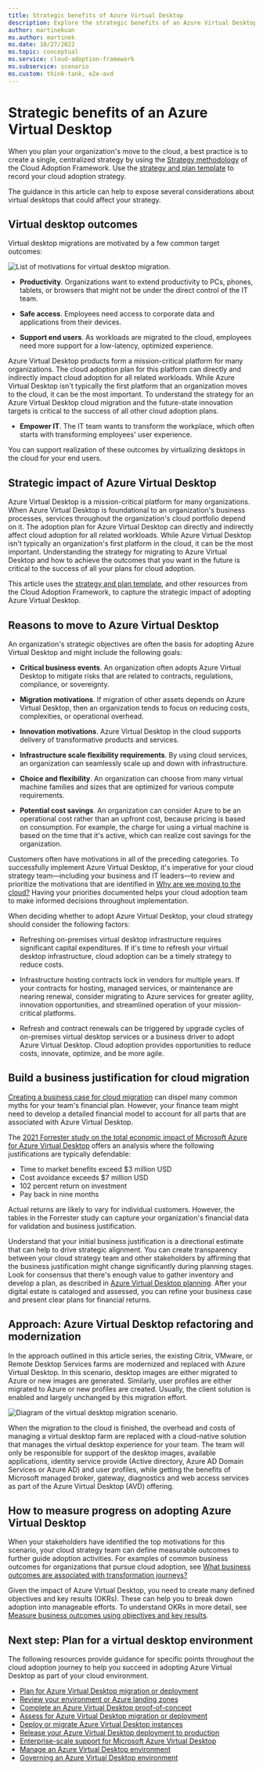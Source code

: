 ```yaml
---
title: Strategic benefits of Azure Virtual Desktop
description: Explore the strategic benefits of an Azure Virtual Desktop environment.
author: martinekuan
ms.author: martinek
ms.date: 10/27/2022
ms.topic: conceptual
ms.service: cloud-adoption-framework
ms.subservice: scenario
ms.custom: think-tank, e2e-avd
---
```


# Strategic benefits of an Azure Virtual Desktop

When you plan your organization's move to the cloud, a best practice is to create a single, centralized strategy by using the [Strategy methodology](../../strategy/index.md) of the Cloud Adoption Framework. Use the [strategy and plan template](https://raw.githubusercontent.com/microsoft/CloudAdoptionFramework/master/plan/cloud-adoption-framework-strategy-and-plan-template.docx) to record your cloud adoption strategy.

The guidance in this article can help to expose several considerations about virtual desktops that could affect your strategy.

## Virtual desktop outcomes

Virtual desktop migrations are motivated by a few common target outcomes:

![List of motivations for virtual desktop migration.](../../_images/migrate/wvd/motivations.png)

- **Productivity**. Organizations want to extend productivity to PCs, phones, tablets, or browsers that might not be under the direct control of the IT team.

- **Safe access**. Employees need access to corporate data and applications from their devices.

- **Support end users**. As workloads are migrated to the cloud, employees need more support for a low-latency, optimized experience.

Azure Virtual Desktop products form a mission-critical platform for many organizations. The cloud adoption plan for this platform can directly and indirectly impact cloud adoption for all related workloads. While Azure Virtual Desktop isn't typically the first platform that an organization moves to the cloud, it can be the most important. To understand the strategy for an Azure Virtual Desktop cloud migration and the future-state innovation targets is critical to the success of all other cloud adoption plans.

- **Empower IT**. The IT team wants to transform the workplace, which often starts with transforming employees' user experience.

You can support realization of these outcomes by virtualizing desktops in the cloud for your end users.

## Strategic impact of Azure Virtual Desktop

Azure Virtual Desktop is a mission-critical platform for many organizations. When Azure Virtual Desktop is foundational to an organization's business processes, services throughout the organization's cloud portfolio depend on it. The adoption plan for Azure Virtual Desktop can directly and indirectly affect cloud adoption for all related workloads. While Azure Virtual Desktop isn't typically an organization's first platform in the cloud, it can be the most important. Understanding the strategy for migrating to Azure Virtual Desktop and how to achieve the outcomes that you want in the future is critical to the success of all your plans for cloud adoption.

This article uses the [strategy and plan template](https://raw.githubusercontent.com/microsoft/CloudAdoptionFramework/master/plan/cloud-adoption-framework-strategy-and-plan-template.docx), and other resources from the Cloud Adoption Framework, to capture the strategic impact of adopting Azure Virtual Desktop.

## Reasons to move to Azure Virtual Desktop

An organization's strategic objectives are often the basis for adopting Azure Virtual Desktop and might include the following goals:

- **Critical business events**. An organization often adopts Azure Virtual Desktop to mitigate risks that are related to contracts, regulations, compliance, or sovereignty.

- **Migration motivations**. If migration of other assets depends on Azure Virtual Desktop, then an organization tends to focus on reducing costs, complexities, or operational overhead.

- **Innovation motivations**. Azure Virtual Desktop in the cloud supports delivery of transformative products and services.

- **Infrastructure scale flexibility requirements**. By using cloud services, an organization can seamlessly scale up and down with infrastructure.

- **Choice and flexibility**. An organization can choose from many virtual machine families and sizes that are optimized for various compute requirements.

- **Potential cost savings**. An organization can consider Azure to be an operational cost rather than an upfront cost, because pricing is based on consumption. For example, the charge for using a virtual machine is based on the time that it's active, which can realize cost savings for the organization.

Customers often have motivations in all of the preceding categories. To successfully implement Azure Virtual Desktop, it's imperative for your cloud strategy team—including your business and IT leaders—to review and prioritize the motivations that are identified in [Why are we moving to the cloud?](../../strategy/motivations.md) Having your priorities documented helps your cloud adoption team to make informed decisions throughout implementation.

When deciding whether to adopt Azure Virtual Desktop, your cloud strategy should consider the following factors:

- Refreshing on-premises virtual desktop infrastructure requires significant capital expenditures. If it's time to refresh your virtual desktop infrastructure, cloud adoption can be a timely strategy to reduce costs.

- Infrastructure hosting contracts lock in vendors for multiple years. If your contracts for hosting, managed services, or maintenance are nearing renewal, consider migrating to Azure services for greater agility, innovation opportunities, and streamlined operation of your mission-critical platforms.

- Refresh and contract renewals can be triggered by upgrade cycles of on-premises virtual desktop services or a business driver to adopt Azure Virtual Desktop. Cloud adoption provides opportunities to reduce costs, innovate, optimize, and be more agile.

## Build a business justification for cloud migration

[Creating a business case for cloud migration](../../strategy/cloud-migration-business-case.md) can dispel many common myths for your team's financial plan. However, your finance team might need to develop a detailed financial model to account for all parts that are associated with Azure Virtual Desktop.

The [2021 Forrester study on the total economic impact of Microsoft Azure for Azure Virtual Desktop](https://azure.microsoft.com/resources/the-total-economic-impact-of-microsoft-azure-virtual-desktop-a-commissioned-study-conducted-by-forrester-consulting/) offers an analysis where the following justifications are typically defendable:

- Time to market benefits exceed $3 million USD
- Cost avoidance exceeds $7 million USD
- 102 percent return on investment
- Pay back in nine months

Actual returns are likely to vary for individual customers. However, the tables in the Forrester study can capture your organization's financial data for validation and business justification.

Understand that your initial business justification is a directional estimate that can help to drive strategic alignment. You can create transparency between your cloud strategy team and other stakeholders by affirming that the business justification might change significantly during planning stages. Look for consensus that there's enough value to gather inventory and develop a plan, as described in [Azure Virtual Desktop planning](./plan.md). After your digital estate is cataloged and assessed, you can refine your business case and present clear plans for financial returns.

## Approach: Azure Virtual Desktop refactoring and modernization

In the approach outlined in this article series, the existing Citrix, VMware, or Remote Desktop Services farms are modernized and replaced with Azure Virtual Desktop. In this scenario, desktop images are either migrated to Azure or new images are generated. Similarly, user profiles are either migrated to Azure or new profiles are created. Usually, the client solution is enabled and largely unchanged by this migration effort.

![Diagram of the virtual desktop migration scenario.](../../_images/migrate/wvd/scenario-solution.png)

When the migration to the cloud is finished, the overhead and costs of managing a virtual desktop farm are replaced with a cloud-native solution that manages the virtual desktop experience for your team. The team will only be responsible for support of the desktop images, available applications, identity service provide (Active directory, Azure AD Domain Services or Azure AD) and user profiles, while getting the benefits of Microsoft managed broker, gateway, diagnostics and web access services as part of the Azure Virtual Desktop (AVD) offering.

## How to measure progress on adopting Azure Virtual Desktop

When your stakeholders have identified the top motivations for this scenario, your cloud strategy team can define measurable outcomes to further guide adoption activities. For examples of common business outcomes for organizations that pursue cloud adoption, see [What business outcomes are associated with transformation journeys?](../../strategy/business-outcomes/index.md)

Given the impact of Azure Virtual Desktop, you need to create many defined objectives and key results (OKRs). These can help you to break down adoption into manageable efforts. To understand OKRs in more detail, see [Measure business outcomes using objectives and key results](../../strategy/business-outcomes/okr.md).

## Next step: Plan for a virtual desktop environment

The following resources provide guidance for specific points throughout the cloud adoption journey to help you succeed in adopting Azure Virtual Desktop as part of your cloud environment.

- [Plan for Azure Virtual Desktop migration or deployment](./plan.md)
- [Review your environment or Azure landing zones](./ready.md)
- [Complete an Azure Virtual Desktop proof-of-concept](./proof-of-concept.md)
- [Assess for Azure Virtual Desktop migration or deployment](./migrate-assess.md)
- [Deploy or migrate Azure Virtual Desktop instances](./migrate-deploy.md)
- [Release your Azure Virtual Desktop deployment to production](./migrate-release.md)
- [Enterprise-scale support for Microsoft Azure Virtual Desktop](./enterprise-scale-landing-zone.md)
- [Manage an Azure Virtual Desktop environment](./manage.md)
- [Governing an Azure Virtual Desktop environment](./govern.md)
